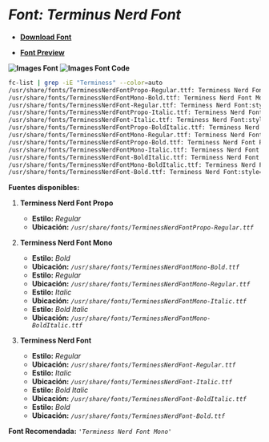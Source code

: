<!-- Autor: Daniel Benjamin Perez Morales -->
<!-- GitHub: https://github.com/DanielBenjaminPerezMoralesDev13 -->
<!-- Gitlab: https://gitlab.com/DanielBenjaminPerezMoralesDev13 -->
<!-- Correo electrónico: danielperezdev@proton.me -->

# ***Font: Terminus Nerd Font***

- **[Download Font](https://github.com/ryanoasis/nerd-fonts/releases/download/v3.2.1/Terminus.zip "https://github.com/ryanoasis/nerd-fonts/releases/download/v3.2.1/Terminus.zip")**

- **[Font Preview](https://www.programmingfonts.org/#terminus "https://www.programmingfonts.org/#terminus")**

**![Images Font](../../Fonts/Terminus%20Nerd%20Font.png "Fonts/Terminus Nerd Font.png")**
**![Images Font Code](../../Font%20Images%20Code/Terminus%20Nerd%20Font%20Code.png "Font Images Code/Terminus Nerd Font Code.png")**

```bash
fc-list | grep -iE "Terminess" --color=auto
/usr/share/fonts/TerminessNerdFontPropo-Regular.ttf: Terminess Nerd Font Propo:style=Regular
/usr/share/fonts/TerminessNerdFontMono-Bold.ttf: Terminess Nerd Font Mono:style=Bold
/usr/share/fonts/TerminessNerdFont-Regular.ttf: Terminess Nerd Font:style=Regular
/usr/share/fonts/TerminessNerdFontPropo-Italic.ttf: Terminess Nerd Font Propo:style=Italic
/usr/share/fonts/TerminessNerdFont-Italic.ttf: Terminess Nerd Font:style=Italic
/usr/share/fonts/TerminessNerdFontPropo-BoldItalic.ttf: Terminess Nerd Font Propo:style=Bold Italic
/usr/share/fonts/TerminessNerdFontMono-Regular.ttf: Terminess Nerd Font Mono:style=Regular
/usr/share/fonts/TerminessNerdFontPropo-Bold.ttf: Terminess Nerd Font Propo:style=Bold
/usr/share/fonts/TerminessNerdFontMono-Italic.ttf: Terminess Nerd Font Mono:style=Italic
/usr/share/fonts/TerminessNerdFont-BoldItalic.ttf: Terminess Nerd Font:style=Bold Italic
/usr/share/fonts/TerminessNerdFontMono-BoldItalic.ttf: Terminess Nerd Font Mono:style=Bold Italic
/usr/share/fonts/TerminessNerdFont-Bold.ttf: Terminess Nerd Font:style=Bold
```

**Fuentes disponibles:**

1. **Terminess Nerd Font Propo**
   - **Estilo:** *Regular*
   - **Ubicación:** *`/usr/share/fonts/TerminessNerdFontPropo-Regular.ttf`*

2. **Terminess Nerd Font Mono**
   - **Estilo:** *Bold*
   - **Ubicación:** *`/usr/share/fonts/TerminessNerdFontMono-Bold.ttf`*
   - **Estilo:** *Regular*
   - **Ubicación:** *`/usr/share/fonts/TerminessNerdFontMono-Regular.ttf`*
   - **Estilo:** *Italic*
   - **Ubicación:** *`/usr/share/fonts/TerminessNerdFontMono-Italic.ttf`*
   - **Estilo:** *Bold Italic*
   - **Ubicación:** *`/usr/share/fonts/TerminessNerdFontMono-BoldItalic.ttf`*

3. **Terminess Nerd Font**
   - **Estilo:** *Regular*
   - **Ubicación:** *`/usr/share/fonts/TerminessNerdFont-Regular.ttf`*
   - **Estilo:** *Italic*
   - **Ubicación:** *`/usr/share/fonts/TerminessNerdFont-Italic.ttf`*
   - **Estilo:** *Bold Italic*
   - **Ubicación:** *`/usr/share/fonts/TerminessNerdFont-BoldItalic.ttf`*
   - **Estilo:** *Bold*
   - **Ubicación:** *`/usr/share/fonts/TerminessNerdFont-Bold.ttf`*

**Font Recomendada:** *`'Terminess Nerd Font Mono'`*
